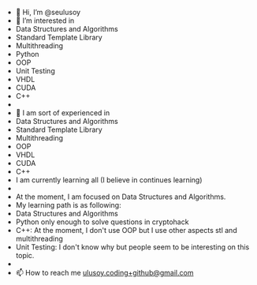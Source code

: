 - 👋 Hi, I’m @seulusoy
- 👀 I’m interested in
- Data Structures and Algorithms
- Standard Template Library 
- Multithreading
- Python
- OOP
- Unit Testing
- VHDL
- CUDA
- C++
- 
- 🌱 I am sort of experienced in
- Data Structures and Algorithms
- Standard Template Library
- Multithreading
- OOP
- VHDL
- CUDA
- C++
- I am currently learning all (I believe in continues learning)
- 
- At the moment, I am focused on Data Structures and Algorithms.
- My learning path is as following:
- Data Structures and Algorithms
- Python only enough to solve questions in cryptohack
- C++: At the moment, I don't use OOP but I use other aspects stl and multithreading
- Unit Testing: I don't know why but people seem to be interesting on this topic.
- 
- 📫 How to reach me ulusoy.coding+github@gmail.com

<!---
seulusoy/seulusoy is a ✨ special ✨ repository because its `README.md` (this file) appears on your GitHub profile.
You can click the Preview link to take a look at your changes.
--->
